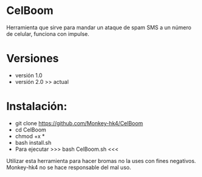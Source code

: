 # CelBoom
Herramienta que sirve para mandar un ataque de spam SMS a un número de celular, funciona con impulse.

# Versiones
- versión 1.0
- versión 2.0 >> actual

# Instalación:
- git clone https://github.com/Monkey-hk4/CelBoom
- cd CelBoom
- chmod +x *
- bash install.sh
- Para ejecutar  >>> bash CelBoom.sh <<<

Utilizar esta herramienta para hacer bromas no la uses con fines negativos.
Monkey-hk4 no se hace responsable del mal uso.
